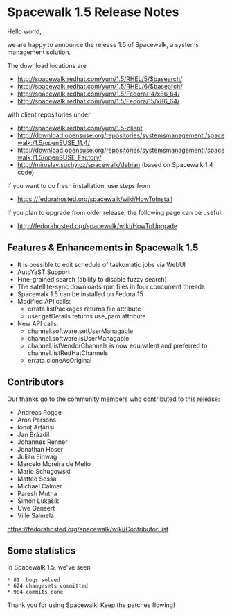 # __Spacewalk 1.5 Release Notes__



Hello world, 

we are happy to announce the release 1.5 of Spacewalk, a systems
management solution.

The download locations are

  * http://spacewalk.redhat.com/yum/1.5/RHEL/5/$basearch/ 
  * http://spacewalk.redhat.com/yum/1.5/RHEL/6/$basearch/ 
  * http://spacewalk.redhat.com/yum/1.5/Fedora/14/x86_64/ 
  * http://spacewalk.redhat.com/yum/1.5/Fedora/15/x86_64/ 

with client repositories under 

  * http://spacewalk.redhat.com/yum/1.5-client
  * http://download.opensuse.org/repositories/systemsmanagement:/spacewalk:/1.5/openSUSE_11.4/
  * http://download.opensuse.org/repositories/systemsmanagement:/spacewalk:/1.5/openSUSE_Factory/
  * http://miroslav.suchy.cz/spacewalk/debian (based on Spacewalk 1.4 code)

If you want to do fresh installation, use steps from

  * https://fedorahosted.org/spacewalk/wiki/HowToInstall 

If you plan to upgrade from older release, the following page
can be useful:

  * http://fedorahosted.org/spacewalk/wiki/HowToUpgrade 
## Features & Enhancements in Spacewalk 1.5



  * It is possible to edit schedule of taskomatic jobs via WebUI
  * AutoYaST Support
  * Fine-grained search (ability to disable fuzzy search)
  * The satellite-sync downloads rpm files in four concurrent threads 
  * Spacewalk 1.5 can be installed on Fedora 15
  * Modified API calls:
     * errata.listPackages returns file attribute
     * user.getDetails returns use_pam attribute
  * New API calls:
     * channel.software.setUserManagable
     * channel.software.isUserManagable
     * channel.listVendorChannels is now equivalent and preferred to channel.listRedHatChannels
     * errata.cloneAsOriginal
## Contributors



Our thanks go to the community members who contributed to this release: 

  * Andreas Rogge
  * Aron Parsons
  * Ionuț Arțăriși
  * Jan Brázdil
  * Johannes Renner
  * Jonathan Hoser
  * Julian Einwag
  * Marcelo Moreira de Mello
  * Mario Schugowski
  * Matteo Sessa
  * Michael Calmer
  * Paresh Mutha
  * Šimon Lukašík
  * Uwe Gansert
  * Ville Salmela

https://fedorahosted.org/spacewalk/wiki/ContributorList 
## Some statistics



In Spacewalk 1.5, we've seen

    * 81  bugs solved 
    * 624 changesets committed 
    * 904 commits done 


Thank you for using Spacewalk! Keep the patches flowing!
